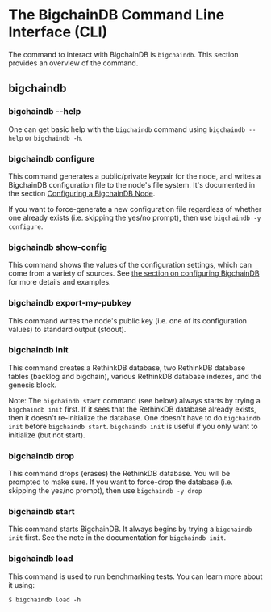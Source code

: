 # The BigchainDB Command Line Interface (CLI)

The command to interact with BigchainDB is `bigchaindb`. This section provides an overview of the command.

## bigchaindb

### bigchaindb --help

One can get basic help with the `bigchaindb` command using `bigchaindb --help` or `bigchaindb -h`.

### bigchaindb configure

This command generates a public/private keypair for the node, and writes a BigchainDB configuration file to the node's file system. It's documented in the section [Configuring a BigchainDB Node](configuration.html).

If you want to force-generate a new configuration file regardless of whether one already exists (i.e. skipping the yes/no prompt), then use `bigchaindb -y configure`.

### bigchaindb show-config

This command shows the values of the configuration settings, which can come from a variety of sources. See [the section on configuring BigchainDB](configuration.html) for more details and examples.

### bigchaindb export-my-pubkey

This command writes the node's public key (i.e. one of its configuration values) to standard output (stdout).

### bigchaindb init

This command creates a RethinkDB database, two RethinkDB database tables (backlog and bigchain), various RethinkDB database indexes, and the genesis block.

Note: The `bigchaindb start` command (see below) always starts by trying a `bigchaindb init` first. If it sees that the RethinkDB database already exists, then it doesn't re-initialize the database. One doesn't have to do `bigchaindb init` before `bigchaindb start`. `bigchaindb init` is useful if you only want to initialize (but not start).

### bigchaindb drop

This command drops (erases) the RethinkDB database. You will be prompted to make sure. If you want to force-drop the database (i.e. skipping the yes/no prompt), then use `bigchaindb -y drop`

### bigchaindb start

This command starts BigchainDB. It always begins by trying a `bigchaindb init` first. See the note in the documentation for `bigchaindb init`.


### bigchaindb load

This command is used to run benchmarking tests. You can learn more about it using:
```text
$ bigchaindb load -h
```
